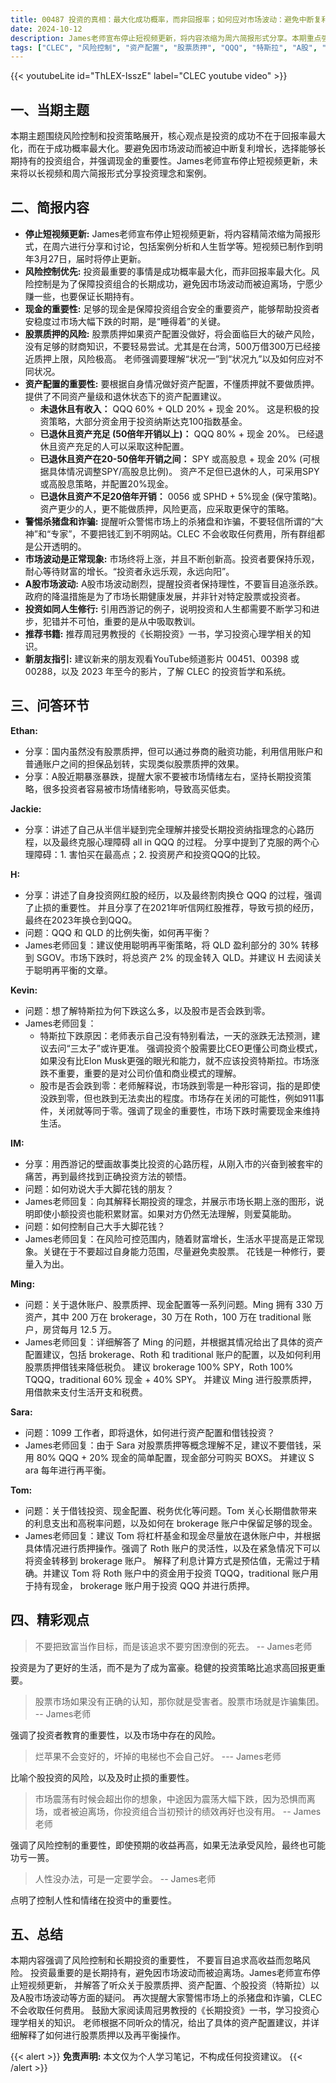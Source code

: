 ```yaml
---
title: 00487 投资的真相：最大化成功概率，而非回报率；如何应对市场波动：避免中断复利增长的策略
date: 2024-10-12
description: James老师宣布停止短视频更新，将内容浓缩为周六简报形式分享。本期重点强调风险控制的重要性，以及如何最大化投资组合的成功概率。老师详细解答了听众关于股票质押、资产配置、个股投资等方面的疑问，并再次提醒大家谨防杀猪盘和诈骗。此外，老师还分享了关于市场波动、A股市场波动、以及投资心态等方面的见解。
tags: ["CLEC", "风险控制", "资产配置", "股票质押", "QQQ", "特斯拉", "A股", "投资心理学", "长期投资", "市场波动"]
---
```


{{< youtubeLite id="ThLEX-IsszE" label="CLEC youtube video" >}}

## 一、当期主题
本期主题围绕风险控制和投资策略展开，核心观点是投资的成功不在于回报率最大化，而在于成功概率最大化。要避免因市场波动而被迫中断复利增长，选择能够长期持有的投资组合，并强调现金的重要性。James老师宣布停止短视频更新，未来将以长视频和周六简报形式分享投资理念和案例。

## 二、简报内容
* **停止短视频更新:** James老师宣布停止短视频更新，将内容精简浓缩为简报形式，在周六进行分享和讨论，包括案例分析和人生哲学等。短视频已制作到明年3月27日，届时将停止更新。
* **风险控制优先:** 投资最重要的事情是成功概率最大化，而非回报率最大化。风险控制是为了保障投资组合的长期成功，避免因市场波动而被迫离场，宁愿少赚一些，也要保证长期持有。
* **现金的重要性:** 足够的现金是保障投资组合安全的重要资产，能够帮助投资者安稳度过市场大幅下跌的时期，是“睡得着”的关键。
* **股票质押的风险:** 股票质押如果资产配置没做好，将会面临巨大的破产风险，没有足够的财商知识，不要轻易尝试。尤其是在台湾，500万借300万已经接近质押上限，风险极高。 老师强调要理解“状况一”到“状况九”以及如何应对不同状况。
* **资产配置的重要性:**  要根据自身情况做好资产配置，不懂质押就不要做质押。提供了不同资产量级和退休状态下的资产配置建议。
    * **未退休且有收入：**  QQQ 60% + QLD 20% + 现金 20%。 这是积极的投资策略，大部分资金用于投资纳斯达克100指数基金。
    * **已退休且资产充足 (50倍年开销以上)：** QQQ 80% + 现金 20%。 已经退休且资产充足的人可以采取这种配置。
    * **已退休且资产在20-50倍年开销之间：** SPY 或高股息 + 现金 20% (可根据具体情况调整SPY/高股息比例)。 资产不足但已退休的人，可采用SPY或高股息策略，并配置20%现金。
    * **已退休且资产不足20倍年开销：**  0056 或 SPHD + 5%现金 (保守策略)。 资产更少的人，更不能做质押，风险更高，应采取更保守的策略。
* **警惕杀猪盘和诈骗:**  提醒听众警惕市场上的杀猪盘和诈骗，不要轻信所谓的“大神”和“专家”，不要把钱汇到不明网站。CLEC 不会收取任何费用，所有群组都是公开透明的。
* **市场波动是正常现象:**  市场终将上涨，并且不断创新高。投资者要保持乐观，耐心等待财富的增长。“投资者永远乐观，永远向阳”。
* **A股市场波动:**  A股市场波动剧烈，提醒投资者保持理性，不要盲目追涨杀跌。 政府的降温措施是为了市场长期健康发展，并非针对特定股票或投资者。
* **投资如同人生修行:**  引用西游记的例子，说明投资和人生都需要不断学习和进步，犯错并不可怕，重要的是从中吸取教训。
* **推荐书籍:** 推荐周冠男教授的《长期投资》一书，学习投资心理学相关的知识。
* **新朋友指引:**  建议新来的朋友观看YouTube频道影片 00451、00398 或 00288，以及 2023 年至今的影片，了解 CLEC 的投资哲学和系统。


## 三、问答环节
**Ethan:**
* 分享：国内虽然没有股票质押，但可以通过券商的融资功能，利用信用账户和普通账户之间的担保品划转，实现类似股票质押的效果。
* 分享：A股近期暴涨暴跌，提醒大家不要被市场情绪左右，坚持长期投资策略，很多投资者容易被市场情绪影响，导致高买低卖。

**Jackie:**
* 分享：讲述了自己从半信半疑到完全理解并接受长期投资纳指理念的心路历程，以及最终克服心理障碍 all in QQQ 的过程。  分享中提到了克服的两个心理障碍：1. 害怕买在最高点；2. 投资房产和投资QQQ的比较。

**H:**
* 分享：讲述了自身投资网红股的经历，以及最终割肉换仓 QQQ 的过程，强调了止损的重要性。 并且分享了在2021年听信网红股推荐，导致亏损的经历，最终在2023年换仓到QQQ。
* 问题：QQQ 和 QLD 的比例失衡，如何再平衡？
* James老师回复：建议使用聪明再平衡策略，将 QLD 盈利部分的 30% 转移到 SGOV。市场下跌时，将总资产 2% 的现金转入 QLD。并建议 H 去阅读关于聪明再平衡的文章。

**Kevin:**
* 问题：想了解特斯拉为何下跌这么多，以及股市是否会跌到零。
* James老师回复：
    * 特斯拉下跌原因：老师表示自己没有特别看法，一天的涨跌无法预测，建议去问“三太子”或许更准。 强调投资个股需要比CEO更懂公司商业模式，如果没有比Elon Musk更强的眼光和能力，就不应该投资特斯拉。市场涨跌不重要，重要的是对公司价值和商业模式的理解。
    * 股市是否会跌到零：老师解释说，市场跌到零是一种形容词，指的是即使没跌到零，但也跌到无法卖出的程度。市场存在关闭的可能性，例如911事件，关闭就等同于零。强调了现金的重要性，市场下跌时需要现金来维持生活。 

**IM:**
* 分享：用西游记的壁画故事类比投资的心路历程，从刚入市的兴奋到被套牢的痛苦，再到最终找到正确投资方法的顿悟。
* 问题：如何劝说大手大脚花钱的朋友？
* James老师回复：向其解释长期投资的理念，并展示市场长期上涨的图形，说明即使小额投资也能积累财富。如果对方仍然无法理解，则爱莫能助。
* 问题：如何控制自己大手大脚花钱？
* James老师回复：在风险可控范围内，随着财富增长，生活水平提高是正常现象。关键在于不要超过自身能力范围，尽量避免卖股票。 花钱是一种修行，要量入为出。

**Ming:**
* 问题：关于退休账户、股票质押、现金配置等一系列问题。Ming 拥有 330 万资产，其中 200 万在 brokerage，30 万在 Roth，100 万在 traditional 账户，房贷每月 12.5 万。
* James老师回复：详细解答了 Ming 的问题，并根据其情况给出了具体的资产配置建议，包括 brokerage、Roth 和 traditional 账户的配置，以及如何利用股票质押借钱来降低税负。 建议 brokerage 100% SPY，Roth 100% TQQQ，traditional 60% 现金 + 40% SPY。 并建议 Ming 进行股票质押，用借款来支付生活开支和税费。

**Sara:**
* 问题：1099 工作者，即将退休，如何进行资产配置和借钱投资？
* James老师回复：由于 Sara 对股票质押等概念理解不足，建议不要借钱，采用 80% QQQ + 20% 现金的简单配置，现金部分可购买 BOXS。 并建议 S
ara 每年进行再平衡。

**Tom:**
* 问题：关于借钱投资、现金配置、税务优化等问题。Tom 关心长期借款带来的利息支出和高税率问题，以及如何在 brokerage 账户中保留足够的现金。
* James老师回复：建议 Tom 将杠杆基金和现金尽量放在退休账户中，并根据具体情况进行质押操作。强调了 Roth 账户的灵活性，以及在紧急情况下可以将资金转移到 brokerage 账户。  解释了利息计算方式是预估值，无需过于精确。并建议 Tom 将 Roth 账户中的资金用于投资 TQQQ，traditional 账户用于持有现金， brokerage 账户用于投资 QQQ 并进行质押。


## 四、精彩观点
> 不要把致富当作目标，而是该追求不要穷困潦倒的死去。
> -- James老师

投资是为了更好的生活，而不是为了成为富豪。稳健的投资策略比追求高回报更重要。

> 股票市场如果没有正确的认知，那你就是受害者。股票市场就是诈骗集团。
> -- James老师

强调了投资者教育的重要性，以及市场中存在的风险。

> 烂苹果不会变好的，坏掉的电梯也不会自己好。
> --- James老师

比喻个股投资的风险，以及及时止损的重要性。

>  市场震荡有时候会超出你的想象，中途因为震荡大幅下跌，因为恐惧而离场，或者被迫离场，你投资组合当初预计的绩效再好也没有用。
> -- James老师

强调了风险控制的重要性，即使预期的收益再高，如果无法承受风险，最终也可能功亏一篑。

> 人性没办法，可是一定要学会。
> -- James老师

点明了控制人性和情绪在投资中的重要性。


## 五、总结
本期内容强调了风险控制和长期投资的重要性， 不要盲目追求高收益而忽略风险。 投资最重要的是长期持有，避免因市场波动而被迫离场。James老师宣布停止短视频更新， 并解答了听众关于股票质押、资产配置、个股投资（特斯拉）以及A股市场波动等方面的疑问。 再次提醒大家警惕市场上的杀猪盘和诈骗，CLEC 不会收取任何费用。 鼓励大家阅读周冠男教授的《长期投资》一书，学习投资心理学相关的知识。  老师根据不同听众的情况，给出了具体的资产配置建议，并详细解释了如何进行股票质押以及再平衡操作。


{{< alert >}}
**免责声明:** 本文仅为个人学习笔记，不构成任何投资建议。
{{< /alert >}}
